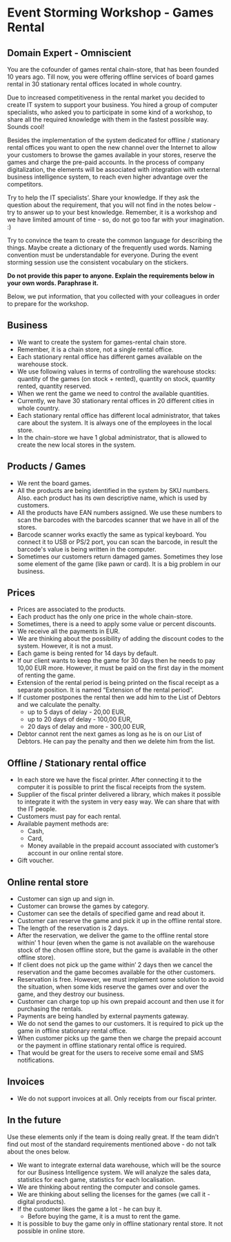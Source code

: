 # Event Storming Workshop - Games Rental

## Domain Expert - Omniscient

You are the cofounder of games rental chain-store, that has been founded 10 years ago. Till now, you were offering offline services of board games rental in 30 stationary rental offices located in whole country.

Due to increased competitiveness in the rental market you decided to create IT system to support your business. You hired a group of computer specialists, who asked you to participate in some kind of a workshop, to share all the required knowledge with them in the fastest possible way. Sounds cool!

Besides the implementation of the system dedicated for offline / stationary rental offices you want to open the new channel over the Internet to allow your customers to browse the games available in your stores, reserve the games and charge the pre-paid accounts. In the process of company digitalization, the elements will be associated with integration with external business intelligence system, to reach even higher advantage over the competitors.

Try to help the IT specialists’. Share your knowledge. If they ask the question about the requirement, that you will not find in the notes below - try to answer up to your best knowledge. Remember, it is a workshop and we have limited amount of time - so, do not go too far with your imagination. :)

Try to convince the team to create the common language for describing the things. Maybe create a dictionary of the frequently used words. Naming convention must be understandable for everyone. During the event storming session use the consistent vocabulary on the stickers.

__Do not provide this paper to anyone. Explain the requirements below in your own words. Paraphrase it.__

Below, we put information, that you collected with your colleagues in order to prepare for the workshop.

## Business

* We want to create the system for games-rental chain store.
* Remember, it is a chain store, not a single rental office.
* Each stationary rental office has different games available on the warehouse stock.
* We use following values in terms of controlling the warehouse stocks: quantity of the games (on stock + rented), quantity on stock, quantity rented, quantity reserved. 
* When we rent the game we need to control the available quantities.
* Currently, we have 30 stationary rental offices in 20 different cities in whole country.
* Each stationary rental office has different local administrator, that takes care about the system. It is always one of the employees in the local store.
* In the chain-store we have 1 global administrator, that is allowed to create the new local stores in the system.

## Products / Games

* We rent the board games.
* All the products are being identified in the system by SKU numbers. Also. each product has its own descriptive name, which is used by customers.
* All the products have EAN numbers assigned. We use these numbers to scan the barcodes with the barcodes scanner that we have in all of the stores.
* Barcode scanner works exactly the same as typical keyboard. You connect it to USB or PS/2 port, you can scan the barcode, in result the barcode's value is being written in the computer.
* Sometimes our customers return damaged games. Sometimes they lose some element of the game (like pawn or card). It is a big problem in our business.

## Prices

* Prices are associated to the products.
* Each product has the only one price in the whole chain-store.
* Sometimes, there is a need to apply some value or percent discounts.
* We receive all the payments in EUR.
* We are thinking about the possibility of adding the discount codes to the system. However, it is not a must.
* Each game is being rented for 14 days by default.
* If our client wants to keep the game for 30 days then he needs to pay 10,00 EUR more. However, it must be paid on the first day in the moment of renting the game.
* Extension of the rental period is being printed on the fiscal receipt as a separate position. It is named “Extension of the rental period”.
* If customer postpones the rental then we add him to the List of Debtors and we calculate the penalty.
  * up to 5 days of delay - 20,00 EUR,
  * up to 20 days of delay - 100,00 EUR,
  * 20 days of delay and more - 300,00 EUR,
* Debtor cannot rent the next games as long as he is on our List of Debtors. He can pay the penalty and then we delete him from the list.

## Offline / Stationary rental office

* In each store we have the fiscal printer. After connecting it to the computer it is possible to print the fiscal receipts from the system. 
* Supplier of the fiscal printer delivered a library, which makes it possible to integrate it with the system in very easy way. We can share that with the IT people.
* Customers must pay for each rental.
* Available payment methods are:
  * Cash,
  * Card,
  * Money available in the prepaid account associated with customer’s account in our online rental store.
* Gift voucher.

## Online rental store

* Customer can sign up and sign in.
* Customer can browse the games by category.
* Customer can see the details of specified game and read about it.
* Customer can reserve the game and pick it up in the offline rental store.
* The length of the reservation is 2 days.
* After the reservation, we deliver the game to the offline rental store within’ 1 hour (even when the game is not available on the warehouse stock of the chosen offline store, but the game is available in the other offline store).
* If client does not pick up the game within’ 2 days then we cancel the reservation and the game becomes available for the other customers.
* Reservation is free. However, we must implement some solution to avoid the situation, when some kids reserve the games over and over the game, and they destroy our business. 
* Customer can charge top up his own prepaid account and then use it for purchasing the rentals.
* Payments are being handled by external payments gateway.
* We do not send the games to our customers. It is required to pick up the game in offline stationary rental office.
* When customer picks up the game then we charge the prepaid account or the payment in offline stationary rental office is required.
* That would be great for the users to receive some email and SMS notifications.

## Invoices

* We do not support invoices at all. Only receipts from our fiscal printer.

## In the future

Use these elements only if the team is doing really great. If the team didn’t find out most of the standard requirements mentioned above - do not talk about the ones below.

* We want to integrate external data warehouse, which will be the source for our Business Intelligence system. We will analyze the sales data, statistics for each game, statistics for each localisation.
* We are thinking about renting the computer and console games.
* We are thinking about selling the licenses for the games (we call it - digital products).
* If the customer likes the game a lot - he can buy it.
  * Before buying the game, it is a must to rent the game.
* It is possible to buy the game only in offline stationary rental store. It not possible in online store.


